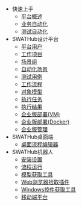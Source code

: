 * 快速上手
  * [平台概述](README)
  * [业务自动化](guide_rpa)
  * [测试自动化](guide_test_automation)
* SWATHub设计平台
  * [平台用户](design_user)
  * [工作项目](design_workspace)
  * [场景组](design_scenario_group)
  * [自动化场景](design_scenario)
  * [测试用例](design_case)
  * [工作流程](design_flow)
  * [对象模型](design_model)
  * [执行任务](design_task)
  * [执行结果](design_result)
  * [企业版部署(VM)](design_enterprise_setup_vm)
  * [企业版部署(Docker)](design_enterprise_setup_docker)
  * [企业版管理](design_enterprise_management)
* SWATHub桌面端
  * [桌面流程编辑器](robot_flow_builder)
* SWATHub机器人
  * [安装设置](robot_setup)
  * [流程运行](robot_execution)
  * [模型获取工具](robot_model_capture_tool)
  * [Web浏览器拾取插件](robot_web_inspector)
  * [Windows控件获取工具](robot_windows_inspect)
  * [移动端平台](robot_mobile_setup)
